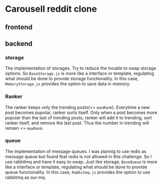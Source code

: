 # Carousell reddit clone

## frontend


## backend
### storage
The implementation of storages.
Try to reduce the trouble to swap storage options. So `BaseStorage.js` is more like a interface or template, regulating what should be done to provide storage functionality.
In this case, `MemoryStorage.js` provides the option to save data in memory.

### Ranker
The ranker keeps only the trending posts(<= `maxRank`). Everytime a new post becomes pupolar, ranker sorts itself.
Only when a post becomes more popular than the last of trending posts, ranker will add it to trending, sort ranker itself, and remove the last post. Thus the number in trending will remain <= `maxRank`.

### queue
The implementation of message queues.
I was plannig to use redis as message queue but found that redis is not allowed in this challenge. So I use rabbitmq and have it easy to swap. 
Just like storage, `BaseQueue` is more like a interface or template, regulating what should be done to provide queue functionality.
In this case, `Rabbitmq.js` provides the option to use rabbitmq as our mq.
